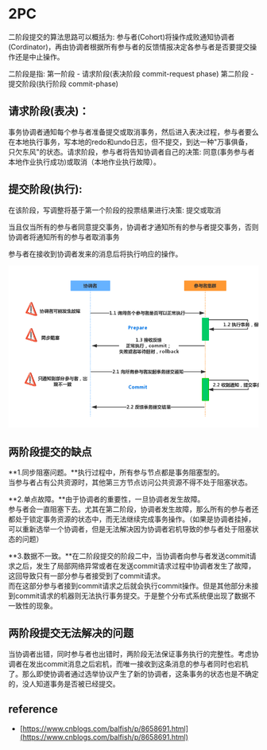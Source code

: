 # 2PC

二阶段提交的算法思路可以概括为: 参与者\(Cohort\)将操作成败通知协调者\(Cordinator\)，再由协调者根据所有参与者的反馈情报决定各参与者是否要提交操作还是中止操作。

二阶段是指: 第一阶段 - 请求阶段\(表决阶段 commit-request phase\) 第二阶段 - 提交阶段\(执行阶段 commit-phase\)

## 请求阶段\(表决\)：

事务协调者通知每个参与者准备提交或取消事务，然后进入表决过程，参与者要么在本地执行事务，写本地的redo和undo日志，但不提交，到达一种"万事俱备，只欠东风"的状态。请求阶段，参与者将告知协调者自己的决策: 同意\(事务参与者本地作业执行成功\)或取消（本地作业执行故障）。

## 提交阶段\(执行\):

在该阶段，写调整将基于第一个阶段的投票结果进行决策: 提交或取消

当且仅当所有的参与者同意提交事务，协调者才通知所有的参与者提交事务，否则协调者将通知所有的参与者取消事务

参与者在接收到协调者发来的消息后将执行响应的操作。

![](../.gitbook/assets/2pc.png)

## 两阶段提交的缺点

**1.同步阻塞问题。**执行过程中，所有参与节点都是事务阻塞型的。  
当参与者占有公共资源时，其他第三方节点访问公共资源不得不处于阻塞状态。

**2.单点故障。**由于协调者的重要性，一旦协调者发生故障。  
参与者会一直阻塞下去。尤其在第二阶段，协调者发生故障，那么所有的参与者还都处于锁定事务资源的状态中，而无法继续完成事务操作。（如果是协调者挂掉，可以重新选举一个协调者，但是无法解决因为协调者宕机导致的参与者处于阻塞状态的问题）

**3.数据不一致。**在二阶段提交的阶段二中，当协调者向参与者发送commit请求之后，发生了局部网络异常或者在发送commit请求过程中协调者发生了故障，这回导致只有一部分参与者接受到了commit请求。  
而在这部分参与者接到commit请求之后就会执行commit操作。但是其他部分未接到commit请求的机器则无法执行事务提交。于是整个分布式系统便出现了数据不一致性的现象。

## **两阶段提交无法解决的问题**

当协调者出错，同时参与者也出错时，两阶段无法保证事务执行的完整性。考虑协调者在发出commit消息之后宕机，而唯一接收到这条消息的参与者同时也宕机了。那么即使协调者通过选举协议产生了新的协调者，这条事务的状态也是不确定的，没人知道事务是否被已经提交。

## reference

* [https://www.cnblogs.com/balfish/p/8658691.html](https://www.cnblogs.com/balfish/p/8658691.html)

